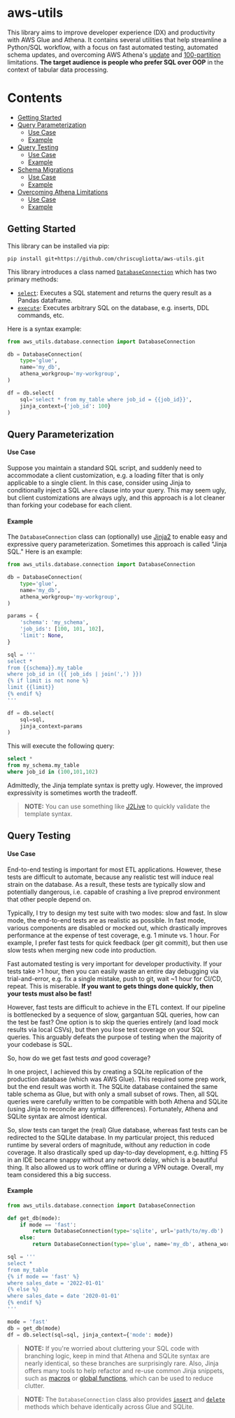 # aws-utils

This library aims to improve developer experience (DX) and productivity with AWS Glue and Athena.  It contains several utilities that help streamline a Python/SQL workflow, with a focus on fast automated testing, automated schema updates, and overcoming AWS Athena's [update](https://stackoverflow.com/questions/71705848/aws-athena-update-table-rows-using-sql) and [100-partition](https://docs.aws.amazon.com/athena/latest/ug/ctas-insert-into.html) limitations.  **The target audience is people who prefer SQL over OOP** in the context of tabular data processing.



# Contents

- [Getting Started](#getting-started)
- [Query Parameterization](#query-parameterization)
    - [Use Case](#use-case)
    - [Example](#example)
- [Query Testing](#query-testing)
    - [Use Case](#use-case-1)
    - [Example](#example-1)
- [Schema Migrations](#schema-migrations)
    - [Use Case](#use-case-2)
    - [Example](#example-2)
- [Overcoming Athena Limitations](#overcoming-athena-limitations)
    - [Use Case](#use-case-3)
    - [Example](#example-3)



## Getting Started

This library can be installed via pip:

```
pip install git+https://github.com/chriscugliotta/aws-utils.git
```

This library introduces a class named [`DatabaseConnection`](aws_utils/database/connection.py) which has two primary methods:

-  [`select`](/aws_utils/database/connection.py#L136):  Executes a SQL statement and returns the query result as a Pandas dataframe.
- [`execute`](/aws_utils/database/connection.py#L256):  Executes arbitrary SQL on the database, e.g. inserts, DDL commands, etc.

Here is a syntax example:

```python
from aws_utils.database.connection import DatabaseConnection

db = DatabaseConnection(
    type='glue',
    name='my_db',
    athena_workgroup='my-workgroup',
)

df = db.select(
    sql='select * from my_table where job_id = {{job_id}}',
    jinja_context={'job_id': 100}
)
```



## Query Parameterization

#### Use Case

Suppose you maintain a standard SQL script, and suddenly need to accommodate a client customization, e.g. a loading filter that is only applicable to a single client.  In this case, consider using Jinja to conditionally inject a SQL `where` clause into your query.  This may seem ugly, but client customizations are always ugly, and this approach is a lot cleaner than forking your codebase for each client.

#### Example

The `DatabaseConnection` class can (optionally) use [Jinja2](https://jinja.palletsprojects.com/en/3.1.x/) to enable easy and expressive query parameterization.  Sometimes this approach is called "Jinja SQL."  Here is an example:

```python
from aws_utils.database.connection import DatabaseConnection

db = DatabaseConnection(
    type='glue',
    name='my_db',
    athena_workgroup='my-workgroup',
)

params = {
    'schema': 'my_schema',
    'job_ids': [100, 101, 102],
    'limit': None,
}

sql = '''
select *
from {{schema}}.my_table
where job_id in ({{ job_ids | join(',') }})
{% if limit is not none %}
limit {{limit}}
{% endif %}
'''

df = db.select(
    sql=sql,
    jinja_context=params
)
```

This will execute the following query:

```sql
select *
from my_schema.my_table
where job_id in (100,101,102)
```

Admittedly, the Jinja template syntax is pretty ugly.  However, the improved expressivity is sometimes worth the tradeoff.

> **NOTE:** You can use something like [J2Live](https://j2live.ttl255.com) to quickly validate the template syntax.


## Query Testing

#### Use Case

End-to-end testing is important for most ETL applications.  However, these tests are difficult to automate, because any realistic test will induce real strain on the database.  As a result, these tests are typically slow and potentially dangerous, i.e. capable of crashing a live preprod environment that other people depend on.

Typically, I try to design my test suite with two modes:  slow and fast.  In slow mode, the end-to-end tests are as realistic as possible.  In fast mode, various components are disabled or mocked out, which drastically improves performance at the expense of test coverage, e.g. 1 minute vs. 1 hour.  For example, I prefer fast tests for quick feedback (per git commit), but then use slow tests when merging new code into production.

Fast automated testing is very important for developer productivity.  If your tests take >1 hour, then you can easily waste an entire day debugging via trial-and-error, e.g. fix a single mistake, push to git, wait ~1 hour for CI/CD, repeat.  This is miserable.  **If you want to gets things done quickly, then your tests must also be fast!**

However, fast tests are difficult to achieve in the ETL context.  If our pipeline is bottlenecked by a sequence of slow, gargantuan SQL queries, how can the test be fast?  One option is to skip the queries entirely (and load mock results via local CSVs), but then you lose test coverage on your SQL queries.  This arguably defeats the purpose of testing when the majority of your codebase is SQL.

So, how do we get fast tests *and* good coverage?

In one project, I achieved this by creating a SQLite replication of the production database (which was AWS Glue).  This required some prep work, but the end result was worth it.  The SQLite database contained the same table schema as Glue, but with only a small subset of rows.  Then, all SQL queries were carefully written to be compatible with both Athena and SQLite (using Jinja to reconcile any syntax differences).  Fortunately, Athena and SQLite syntax are almost identical.

So, slow tests can target the (real) Glue database, whereas fast tests can be redirected to the SQLite database.  In my particular project, this reduced runtime by several orders of magnitude, without any reduction in code coverage.  It also drastically sped up day-to-day development, e.g. hitting F5 in an IDE became snappy without any network delay, which is a beautiful thing.  It also allowed us to work offline or during a VPN outage.  Overall, my team considered this a big success.

#### Example

```python
from aws_utils.database.connection import DatabaseConnection

def get_db(mode):
    if mode == 'fast':
        return DatabaseConnection(type='sqlite', url='path/to/my.db')
    else:
        return DatabaseConnection(type='glue', name='my_db', athena_workgroup='my-workgroup')

sql = '''
select *
from my_table
{% if mode == 'fast' %}
where sales_date = '2022-01-01'
{% else %}
where sales_date = date '2020-01-01'
{% endif %}
'''

mode = 'fast'
db = get_db(mode)
df = db.select(sql=sql, jinja_context={'mode': mode})
```

> **NOTE:** If you're worried about cluttering your SQL code with branching logic, keep in mind that Athena and SQLite syntax are nearly identical, so these branches are surprisingly rare.  Also, Jinja offers many tools to help refactor and re-use common Jinja snippets, such as [macros](https://ttl255.com/jinja2-tutorial-part-5-macros) or [global functions](https://stackoverflow.com/questions/6036082/call-a-python-function-from-jinja2), which can be used to reduce clutter.  

> **NOTE:**  The `DatabaseConnection` class also provides [`insert`](/aws_utils/database/connection.py#L320) and [`delete`](/aws-utils/blob/master/aws_utils/database/connection.py#L411) methods which behave identically across Glue and SQLite.